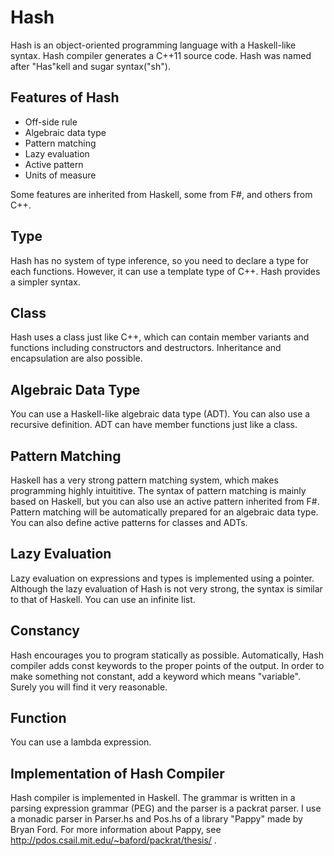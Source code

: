 Hash
====

Hash is an object-oriented programming language with a Haskell-like syntax.
Hash compiler generates a C++11 source code.
Hash was named after "Has"kell and sugar syntax("sh").

Features of Hash
----------------
* Off-side rule
* Algebraic data type
* Pattern matching
* Lazy evaluation
* Active pattern
* Units of measure

Some features are inherited from Haskell, some from F#, and others from C++.

Type
----
Hash has no system of type inference, so you need to declare a type for each functions.
However, it can use a template type of C++. Hash provides a simpler syntax.

Class
-----
Hash uses a class just like C++, which can contain member variants and functions including constructors and destructors.
Inheritance and encapsulation are also possible.

Algebraic Data Type
-------------------
You can use a Haskell-like algebraic data type (ADT). You can also use a recursive definition.
ADT can have member functions just like a class.

Pattern Matching
----------------
Haskell has a very strong pattern matching system, which makes programming highly intuititive.
The syntax of pattern matching is mainly based on Haskell, but you can also use an active pattern inherited from F#.
Pattern matching will be automatically prepared for an algebraic data type.
You can also define active patterns for classes and ADTs.

Lazy Evaluation
---------------
Lazy evaluation on expressions and types is implemented using a pointer.
Although the lazy evaluation of Hash is not very strong, the syntax is similar to that of Haskell.
You can use an infinite list.

Constancy
---------
Hash encourages you to program statically as possible.
Automatically, Hash compiler adds const keywords to the proper points of the output. In order to make something not constant, add a keyword which means "variable".
Surely you will find it very reasonable.

Function
--------
You can use a lambda expression.

Implementation of Hash Compiler
-------------------------------
Hash compiler is implemented in Haskell.
The grammar is written in a parsing expression grammar (PEG) and the parser is a packrat parser.
I use a monadic parser in Parser.hs and Pos.hs of a library "Pappy" made by Bryan Ford.
For more information about Pappy, see http://pdos.csail.mit.edu/~baford/packrat/thesis/ .

